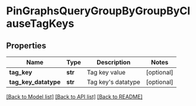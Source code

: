 # PinGraphsQueryGroupByGroupByClauseTagKeys

## Properties
Name | Type | Description | Notes
------------ | ------------- | ------------- | -------------
**tag_key** | **str** | Tag key value | [optional] 
**tag_key_datatype** | **str** | Tag key&#39;s datatype | [optional] 

[[Back to Model list]](../README.md#documentation-for-models) [[Back to API list]](../README.md#documentation-for-api-endpoints) [[Back to README]](../README.md)


